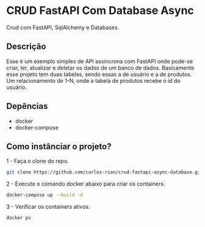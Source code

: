 # CRUD FastAPI Com Database Async
Crud com FastAPI, SqlAlchemy e Databases.

## Descrição

Esse é um exemplo simples de API assincrona com FastAPI onde pode-se criar, ler, atualizar e deletar os dados de um banco de dados.
Basicamente esse projeto tem duas tabelas, sendo essas a de usuário e a de produtos.
Um relacionamento de 1-N, onde a tabela de produtos recebe o id do usuário.

## Depências

- docker
- docker-compose

## Como instânciar o projeto?

1 - Faça o clone do repo.
```sh
git clone https://github.com/carlos-rian/crud-fastapi-async-database.git
```

2 - Execute o comando docker abaixo para criar os containers.
```sh
docker-compose up --build -d
```

3 - Verificar os containers ativos.
```sh
docker ps
```

##